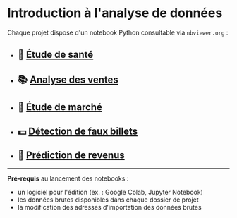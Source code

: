# Introduction à l'analyse de données

Chaque projet dispose d'un notebook Python consultable via `nbviewer.org` :

- ## 🌾 [Étude de santé](https://nbviewer.jupyter.org/raw.githubusercontent.com/gllmfrnr/openclassrooms/master/etude-sante/etude-sante.ipynb)
- ## 📚 [Analyse des ventes](https://nbviewer.jupyter.org/github/gllmfrnr/openclassrooms/blob/master/analyse-ventes/analyse-ventes.ipynb)
- ## 🐔 [Étude de marché](https://nbviewer.jupyter.org/github/gllmfrnr/openclassrooms/blob/master/etude-marche/etude-marche.ipynb)
- ## 💵 [Détection de faux billets](https://nbviewer.jupyter.org/github/gllmfrnr/openclassrooms/blob/master/detection-faux-billets/detection-faux-billets.ipynb)
- ## 🔮 [Prédiction de revenus](https://nbviewer.jupyter.org/github/gllmfrnr/openclassrooms/blob/master/prediction-revenus/prediction-revenus.ipynb)

___

**Pré-requis** au lancement des notebooks :

- un logiciel pour l'édition (ex. : Google Colab, Jupyter Notebook)
- les données brutes disponibles dans chaque dossier de projet
- la modification des adresses d'importation des données brutes
